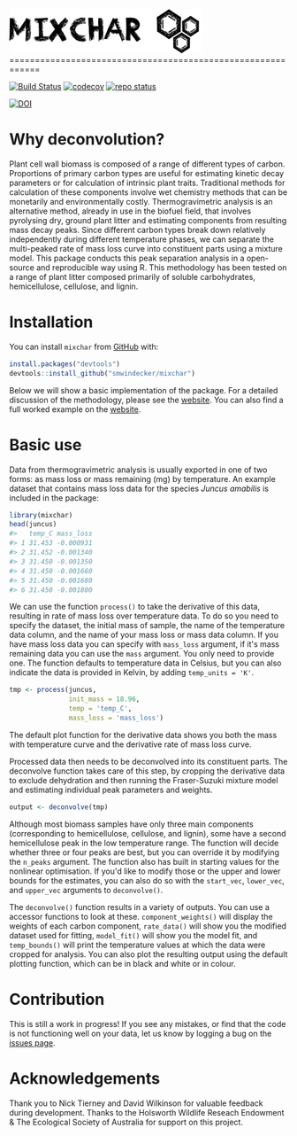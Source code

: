 <img src = "man/figures/logo.png" height="80" width="350" />
============================================================

[![Build Status](https://travis-ci.com/smwindecker/mixchar.svg?branch=master)](https://travis-ci.org/smwindecker/mixchar) [![codecov](https://codecov.io/gh/smwindecker/mixchar/branch/master/graph/badge.svg)](https://codecov.io/gh/smwindecker/mixchar) [![repo status](http://www.repostatus.org/badges/latest/active.svg)](http://www.repostatus.org/#active)

[![DOI](https://zenodo.org/badge/103010631.svg)](https://zenodo.org/badge/latestdoi/103010631)

Why deconvolution?
==================

Plant cell wall biomass is composed of a range of different types of carbon. Proportions of primary carbon types are useful for estimating kinetic decay parameters or for calculation of intrinsic plant traits. Traditional methods for calculation of these components involve wet chemistry methods that can be monetarily and environmentally costly. Thermogravimetric analysis is an alternative method, already in use in the biofuel field, that involves pyrolysing dry, ground plant litter and estimating components from resulting mass decay peaks. Since different carbon types break down relatively independently during different temperature phases, we can separate the multi-peaked rate of mass loss curve into constituent parts using a mixture model. This package conducts this peak separation analysis in a open-source and reproducible way using R. This methodology has been tested on a range of plant litter composed primarily of soluble carbohydrates, hemicellulose, cellulose, and lignin.

Installation
============

You can install `mixchar` from [GitHub](https://github.com/) with:

``` r
install.packages("devtools")
devtools::install_github("smwindecker/mixchar")
```

Below we will show a basic implementation of the package. For a detailed discussion of the methodology, please see the [website](http://smwindecker.github.io/mixchar/articles/Background.html). You can also find a full worked example on the [website](http://smwindecker.github.io/mixchar/articles/mixchar.html).

Basic use
=========

Data from thermogravimetric analysis is usually exported in one of two forms: as mass loss or mass remaining (mg) by temperature. An example dataset that contains mass loss data for the species *Juncus amabilis* is included in the package:

``` r
library(mixchar)
head(juncus)
#>   temp_C mass_loss
#> 1 31.453 -0.000931
#> 2 31.452 -0.001340
#> 3 31.450 -0.001350
#> 4 31.450 -0.001660
#> 5 31.450 -0.001680
#> 6 31.450 -0.001800
```

We can use the function `process()` to take the derivative of this data, resulting in rate of mass loss over temperature data. To do so you need to specify the dataset, the initial mass of sample, the name of the temperature data column, and the name of your mass loss or mass data column. If you have mass loss data you can specify with `mass_loss` argument, if it's mass remaining data you can use the `mass` argument. You only need to provide one. The function defaults to temperature data in Celsius, but you can also indicate the data is provided in Kelvin, by adding `temp_units = 'K'`.

``` r
tmp <- process(juncus, 
               init_mass = 18.96, 
               temp = 'temp_C', 
               mass_loss = 'mass_loss')
```

The default plot function for the derivative data shows you both the mass with temperature curve and the derivative rate of mass loss curve.

Processed data then needs to be deconvolved into its constituent parts. The deconvolve function takes care of this step, by cropping the derivative data to exclude dehydration and then running the Fraser-Suzuki mixture model and estimating individual peak parameters and weights.

``` r
output <- deconvolve(tmp)
```

Although most biomass samples have only three main components (corresponding to hemicellulose, cellulose, and lignin), some have a second hemicellulose peak in the low temperature range. The function will decide whether three or four peaks are best, but you can override it by modifying the `n_peaks` argument. The function also has built in starting values for the nonlinear optimisation. If you'd like to modify those or the upper and lower bounds for the estimates, you can also do so with the `start_vec`, `lower_vec`, and `upper_vec` arguments to `deconvolve()`.

The `deconvolve()` function results in a variety of outputs. You can use a accessor functions to look at these. `component_weights()` will display the weights of each carbon component, `rate_data()` will show you the modified dataset used for fitting, `model_fit()` will show you the model fit, and `temp_bounds()` will print the temperature values at which the data were cropped for analysis. You can also plot the resulting output using the default plotting function, which can be in black and white or in colour.

Contribution
============

This is still a work in progress! If you see any mistakes, or find that the code is not functioning well on your data, let us know by logging a bug on the [issues page](http://www.github.com/smwindecker/mixchar/issues).

Acknowledgements
================

Thank you to Nick Tierney and David Wilkinson for valuable feedback during development. Thanks to the Holsworth Wildlife Reseach Endowment & The Ecological Society of Australia for support on this project.

